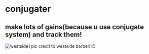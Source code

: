 # conjugater
## make lots of gains(because u use conjugate system) and track them! 
![westside1](https://github.com/pestoAioli/conjugater/assets/44987246/4b1bec0d-70f8-43ae-87e9-4f50b4b73b61)
pic credit to westside barbell :D
